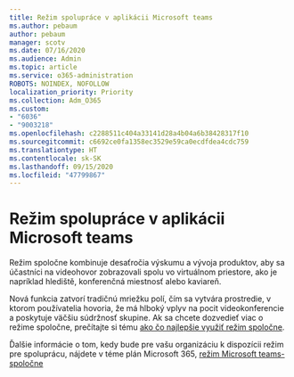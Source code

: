 ```yaml
---
title: Režim spolupráce v aplikácii Microsoft teams
ms.author: pebaum
author: pebaum
manager: scotv
ms.date: 07/16/2020
ms.audience: Admin
ms.topic: article
ms.service: o365-administration
ROBOTS: NOINDEX, NOFOLLOW
localization_priority: Priority
ms.collection: Adm_O365
ms.custom:
- "6036"
- "9003218"
ms.openlocfilehash: c2288511c404a33141d28a4b04a6b38428317f10
ms.sourcegitcommit: c6692ce0fa1358ec3529e59ca0ecdfdea4cdc759
ms.translationtype: HT
ms.contentlocale: sk-SK
ms.lasthandoff: 09/15/2020
ms.locfileid: "47799867"
---
```

# <a name="microsoft-teams-together-mode"></a>Režim spolupráce v aplikácii Microsoft teams

Režim spoločne kombinuje desaťročia výskumu a vývoja produktov, aby sa účastníci na videohovor zobrazovali spolu vo virtuálnom priestore, ako je napríklad hlediště, konferenčná miestnosť alebo kaviareň. 

Nová funkcia zatvorí tradičnú mriežku polí, čím sa vytvára prostredie, v ktorom používatelia hovoria, že má hlboký vplyv na pocit videokonferencie a poskytuje väčšiu súdržnosť skupine. Ak sa chcete dozvedieť viac o režime spoločne, prečítajte si tému [ako čo najlepšie využiť režim spoločne](https://techcommunity.microsoft.com/t5/microsoft-teams-blog/how-to-get-the-most-from-together-mode/ba-p/1509496).  

Ďalšie informácie o tom, kedy bude pre vašu organizáciu k dispozícii režim pre spoluprácu, nájdete v téme plán Microsoft 365, [režim Microsoft teams-spoločne](https://www.microsoft.com/microsoft-365/roadmap?featureid=65942)